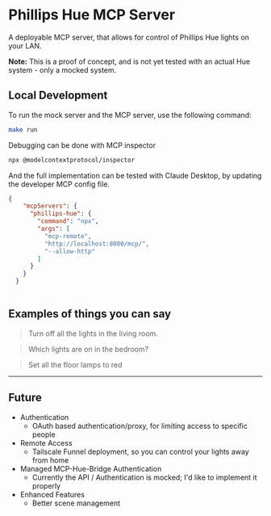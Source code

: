 # Phillips Hue MCP Server
A deployable MCP server, that allows for control of Phillips Hue lights on your LAN.

**Note:** This is a proof of concept, and is not yet tested with an actual Hue system - only a mocked system.

## Local Development
To run the mock server and the MCP server, use the following command:
```sh
make run
```

Debugging can be done with MCP inspector
```sh
npx @modelcontextprotocol/inspector
```

And the full implementation can be tested with Claude Desktop, by updating the developer MCP config file.
```json
{
    "mcpServers": {
      "phillips-hue": {
        "command": "npx",
        "args": [
          "mcp-remote",
          "http://localhost:8000/mcp/",
          "--allow-http"
        ]
      }
    }
  }
   
```

## Examples of things you can say

> Turn off all the lights in the living room.

> Which lights are on in the bedroom?

> Set all the floor lamps to red

---

## Future
- Authentication
    - OAuth based authentication/proxy, for limiting access to specific people
- Remote Access
    - Tailscale Funnel deployment, so you can control your lights away from home
- Managed MCP-Hue-Bridge Authentication
    - Currently the API / Authentication is mocked; I'd like to implement it properly
- Enhanced Features
    - Better scene management
